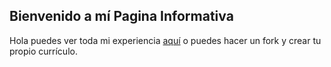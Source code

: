 ## Bienvenido a mí Pagina Informativa

Hola puedes ver toda mi experiencia [aquí](https://olopezdeveloper.github.io/resume/) o puedes hacer un fork y crear tu propio currículo.
